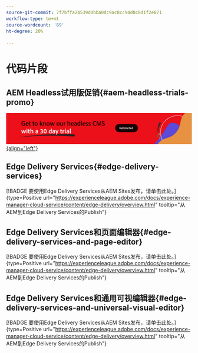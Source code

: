 ```yaml
---
source-git-commit: 7f7bffa24539d0bba0dc9ac8cc94d0c8d1f2e871
workflow-type: tm+mt
source-wordcount: '89'
ht-degree: 20%

---
```

# 代码片段

## AEM Headless试用版促销{#aem-headless-trials-promo}

[![通过 30 天试用了解我们的 Headless CMS](./assets/aem-headless-trial-promo.png){align="left"}](https://commerce.adobe.com/business-trial/sign-up?items%5B0%5D%5Bid%5D=649A1AF5CBC5467A25E84F2561274821&amp;cli=headless_exl_banner_campaign&amp;co=US&amp;lang=en)

## Edge Delivery Services{#edge-delivery-services}

[!BADGE 要使用Edge Delivery Services从AEM Sites发布，请单击此处。]{type=Positive url="https://experienceleague.adobe.com/docs/experience-manager-cloud-service/content/edge-delivery/overview.html" tooltip="从AEM到Edge Delivery Services的Publish"}

## Edge Delivery Services和页面编辑器{#edge-delivery-services-and-page-editor}

[!BADGE 要使用Edge Delivery Services从AEM Sites发布，请单击此处。]{type=Positive url="https://experienceleague.adobe.com/docs/experience-manager-cloud-service/content/edge-delivery/overview.html" tooltip="从AEM到Edge Delivery Services的Publish"}

## Edge Delivery Services和通用可视编辑器{#edge-delivery-services-and-universal-visual-editor}

[!BADGE 要使用Edge Delivery Services从AEM Sites发布，请单击此处。]{type=Positive url="https://experienceleague.adobe.com/docs/experience-manager-cloud-service/content/edge-delivery/overview.html" tooltip="从AEM到Edge Delivery Services的Publish"}

